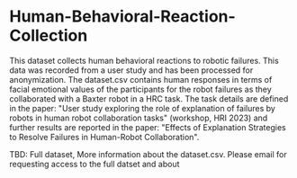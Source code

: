 # Human-Behavioral-Reaction-Collection
This dataset collects human behavioral reactions to robotic failures. This data was recorded from a user study and has been processed for anonymization. 
The dataset.csv contains human responses in terms of facial emotional values of the participants for the robot failures as they collaborated with a Baxter robot in a HRC task. The task details are defined in the paper: "User study exploring the role of explanation of failures by robots in human robot collaboration tasks" (workshop, HRI 2023) and further results are reported in the paper: "Effects of Explanation Strategies to Resolve Failures in Human-Robot Collaboration".

TBD: Full dataset, More information about the dataset.csv.
Please email for requesting access to the full datset and about

